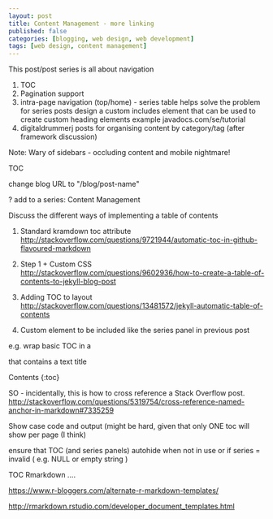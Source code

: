 ```yaml
---
layout: post
title: Content Management - more linking
published: false
categories: [blogging, web design, web development]
tags: [web design, content management]
---
```


This post/post series is all about navigation
1) TOC
2) Pagination support
3) intra-page navigation (top/home) - series table helps solve the problem for series posts
    design a custom includes element that can be used to create custom heading elements
    example javadocs.com/se/tutorial
4) digitaldrummerj posts for organising content by category/tag (after framework discussion)

Note: Wary of sidebars - occluding content and mobile nightmare!

TOC

change blog URL to "/blog/post-name"

? add to a series: Content Management

Discuss the different ways of implementing a table of contents
1) Standard kramdown toc attribute
http://stackoverflow.com/questions/9721944/automatic-toc-in-github-flavoured-markdown

2) Step 1 + Custom CSS
http://stackoverflow.com/questions/9602936/how-to-create-a-table-of-contents-to-jekyll-blog-post

3) Adding TOC to layout
http://stackoverflow.com/questions/13481572/jekyll-automatic-table-of-contents

3) Custom element to be included like the series panel in previous post

e.g. wrap basic TOC in a <div> that contains a text title
<div name="custom-toc">Contents
    {:toc}
</div>
<style>
    control div style
    control TOC style
</style>

SO - incidentally, this is how to cross reference a Stack Overflow post.
http://stackoverflow.com/questions/5319754/cross-reference-named-anchor-in-markdown#7335259

Show case code and output (might be hard, given that only ONE toc will show per page (I think)

ensure that TOC (and series panels) autohide when not in use or if series = invalid ( e.g. NULL or empty string )

TOC Rmarkdown .... 

https://www.r-bloggers.com/alternate-r-markdown-templates/

http://rmarkdown.rstudio.com/developer_document_templates.html 

<!-- 
Adding TOC title
https://www.w3schools.com/cssref/pr_gen_content.asp

How to move TOC in document:
http://stackoverflow.com/questions/25587773/#25625560

More fun and games with TOC
http://rpubs.com/stevepowell99/floating-css
-->

<style> #TOC:before {
    content: "Table of Contents";
    font-weight: bold;
    font-size: 30px;
}
</style>
